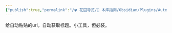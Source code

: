 ```yaml
---
{"publish":true,"permalink":"/🍀 花园导览/🧰 本库指南/Obsidian/Plugins/Auto Link Title.md","created":"2024-05-11","modified":"2025-07-10","published":"2025-07-10T20:52:04.200+08:00","tags":["obsidian插件"],"cssclasses":""}
---
```



给自动粘贴的url，自动获取标题。小工具，但必装。
